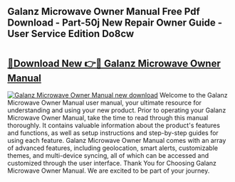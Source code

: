 ## Galanz Microwave Owner Manual Free Pdf Download - Part-50j New Repair Owner Guide - User Service Edition Do8cw

# <h2><a href="http://bc24543.oget.top/?id=Galanz+Microwave+Owner+Manual">🔗Download New 👉🔴 Galanz Microwave Owner Manual</a></h2>

[![Galanz Microwave Owner Manual new download](https://i.imgur.com/5g1atiW.png)](http://bc24543.oget.top/?id=Galanz+Microwave+Owner+Manual)
Welcome to the Galanz Microwave Owner Manual user manual, your ultimate resource for understanding and using your new product. Prior to operating your Galanz Microwave Owner Manual, take the time to read through this manual thoroughly. It contains valuable information about the product's features and functions, as well as setup instructions and step-by-step guides for using each feature. Galanz Microwave Owner Manual comes with an array of advanced features, including geolocation, smart alerts, customizable themes, and multi-device syncing, all of which can be accessed and customized through the user interface. Thank You for Choosing Galanz Microwave Owner Manual. We are excited to be part of your journey.
